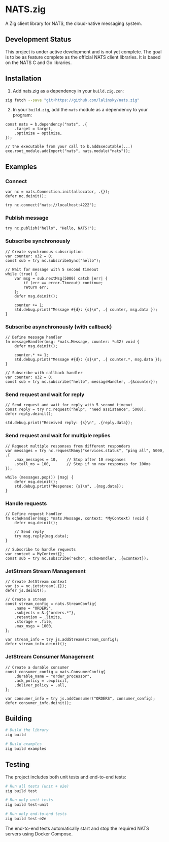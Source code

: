 # NATS.zig

A Zig client library for NATS, the cloud-native messaging system.

## Development Status

This project is under active development and is not yet complete. The goal is to be as feature complete as the official NATS client libraries. It is based on the NATS C and Go libraries.

## Installation

1) Add nats.zig as a dependency in your `build.zig.zon`:

```bash
zig fetch --save "git+https://github.com/lalinsky/nats.zig"
```

2) In your `build.zig`, add the `nats` module as a dependency to your program:

```zig
const nats = b.dependency("nats", .{
    .target = target,
    .optimize = optimize,
});

// the executable from your call to b.addExecutable(...)
exe.root_module.addImport("nats", nats.module("nats"));
```

## Examples

### Connect

```zig
var nc = nats.Connection.init(allocator, .{});
defer nc.deinit();

try nc.connect("nats://localhost:4222");
```

### Publish message

```zig
try nc.publish("hello", "Hello, NATS!");
```

### Subscribe synchronously

```zig
// Create synchronous subscription
var counter: u32 = 0;
const sub = try nc.subscribeSync("hello");

// Wait for message with 5 second timeout
while (true) {
    var msg = sub.nextMsg(5000) catch |err| {
        if (err == error.Timeout) continue;
        return err;
    };
    defer msg.deinit();

    counter += 1;
    std.debug.print("Message #{d}: {s}\n", .{ counter, msg.data });
}
```

### Subscribe asynchronously (with callback)

```zig
// Define message handler
fn messageHandler(msg: *nats.Message, counter: *u32) void {
    defer msg.deinit();

    counter.* += 1;
    std.debug.print("Message #{d}: {s}\n", .{ counter.*, msg.data });
}

// Subscribe with callback handler
var counter: u32 = 0;
const sub = try nc.subscribe("hello", messageHandler, .{&counter});
```

### Send request and wait for reply

```zig
// Send request and wait for reply with 5 second timeout
const reply = try nc.request("help", "need assistance", 5000);
defer reply.deinit();

std.debug.print("Received reply: {s}\n", .{reply.data});
```

### Send request and wait for multiple replies

```zig
// Request multiple responses from different responders
var messages = try nc.requestMany("services.status", "ping all", 5000, .{
    .max_messages = 10,    // Stop after 10 responses
    .stall_ms = 100,       // Stop if no new responses for 100ms
});

while (messages.pop()) |msg| {
    defer msg.deinit();
    std.debug.print("Response: {s}\n", .{msg.data});
}
```

### Handle requests

```zig
// Define request handler
fn echoHandler(msg: *nats.Message, context: *MyContext) !void {
    defer msg.deinit();
    
    // Send reply
    try msg.reply(msg.data);
}

// Subscribe to handle requests
var context = MyContext{};
const sub = try nc.subscribe("echo", echoHandler, .{&context});
```

### JetStream Stream Management

```zig
// Create JetStream context
var js = nc.jetstream(.{});
defer js.deinit();

// Create a stream
const stream_config = nats.StreamConfig{
    .name = "ORDERS",
    .subjects = &.{"orders.*"},
    .retention = .limits,
    .storage = .file,
    .max_msgs = 1000,
};

var stream_info = try js.addStream(stream_config);
defer stream_info.deinit();
```

### JetStream Consumer Management

```zig
// Create a durable consumer
const consumer_config = nats.ConsumerConfig{
    .durable_name = "order_processor", 
    .ack_policy = .explicit,
    .deliver_policy = .all,
};

var consumer_info = try js.addConsumer("ORDERS", consumer_config);
defer consumer_info.deinit();
```

## Building

```bash
# Build the library
zig build

# Build examples
zig build examples
```

## Testing

The project includes both unit tests and end-to-end tests:

```bash
# Run all tests (unit + e2e)
zig build test

# Run only unit tests
zig build test-unit

# Run only end-to-end tests
zig build test-e2e
```

The end-to-end tests automatically start and stop the required NATS servers using Docker Compose.
